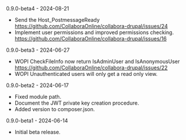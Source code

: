 0.9.0-beta4 - 2024-08-21

- Send the Host_PostmessageReady
  https://github.com/CollaboraOnline/collabora-drupal/issues/24
- Implement user permissions and improved permissions checking.
  https://github.com/CollaboraOnline/collabora-drupal/issues/16

0.9.0-beta3 - 2024-06-27

- WOPI CheckFileInfo now return IsAdminUser and IsAnonymousUser
  https://github.com/CollaboraOnline/collabora-drupal/issues/22
- WOPI Unauthenticated users will only get a read only view.

0.9.0-beta2 - 2024-06-17

- Fixed module path.
- Document the JWT private key creation procedure.
- Added version to composer.json.

0.9.0-beta1 - 2024-06-14

- Initial beta release.

